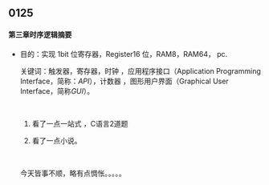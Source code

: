 ## 0125



#### 第三章时序逻辑摘要



* 目的：实现    1bit 位寄存器，Register16 位，RAM8，RAM64， pc.

  关键词：触发器，寄存器，时钟  ，应用程序接口（Application Programming Interface，简称：*API*），计数器 ，图形用户界面（Graphical User Interface，简称*GUI*）。

  ​

  1. 看了一点一站式 ，C语言2道题

  2. 看了一点小说。

     ​

  今天皆事不顺，略有点惆怅。。。。。



